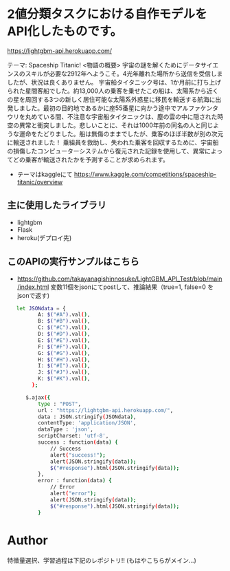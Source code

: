 # 2値分類タスクにおける自作モデルをAPI化したものです。
https://lightgbm-api.herokuapp.com/

テーマ: Spaceship Titanic!
<物語の概要>
宇宙の謎を解くためにデータサイエンスのスキルが必要な2912年へようこそ。4光年離れた場所から送信を受信しましたが、状況は良くありません。
宇宙船タイタニック号は、1か月前に打ち上げられた星間客船でした。約13,000人の乗客を乗せたこの船は、太陽系から近くの星を周回する3つの新しく居住可能な太陽系外惑星に移民を輸送する航海に出発しました。最初の目的地であるかに座55番星に向かう途中でアルファケンタウリを丸めている間、不注意な宇宙船タイタニックは、塵の雲の中に隠された時空の異常と衝突しました。悲しいことに、それは1000年前の同名の人と同じような運命をたどりました。船は無傷のままでしたが、乗客のほぼ半数が別の次元に輸送されました！
乗組員を救助し、失われた乗客を回収するために、宇宙船の損傷したコンピューターシステムから復元された記録を使用して、異常によってどの乗客が輸送されたかを予測することが求められます。
* テーマはkaggleにて https://www.kaggle.com/competitions/spaceship-titanic/overview

## 主に使用したライブラリ
* lightgbm
* Flask 
* heroku(デプロイ先)

## このAPIの実行サンプルはこちら
- https://github.com/takayanagishinnosuke/LightGBM_API_Test/blob/main/index.html
変数11個をjsonにてpostして、推論結果（true=1, false=0 をjsonで返す)

```bash
   let JSONdata = {
          A: $("#A").val(),
          B: $("#B").val(),
          C: $("#C").val(),
          D: $("#D").val(),
          E: $("#E").val(),
          F: $("#F").val(),
          G: $("#G").val(),
          H: $("#H").val(),
          I: $("#I").val(),
          J: $("#J").val(),
          K: $("#K").val(),
        };
```
```bash
      $.ajax({
          type : "POST",
          url : "https://lightgbm-api.herokuapp.com/",
          data : JSON.stringify(JSONdata),
          contentType: 'application/JSON',
          dataType : 'json',
          scriptCharset: 'utf-8',
          success : function(data) {
              // Success
              alert("success!");
              alert(JSON.stringify(data));
              $("#response").html(JSON.stringify(data));
          },
          error : function(data) {
              // Error
              alert("error");
              alert(JSON.stringify(data));
              $("#response").html(JSON.stringify(data));
          }
```

# Author
特徴量選択、学習過程は下記のレポジトリ!!
(もはやこちらがメイン…)
